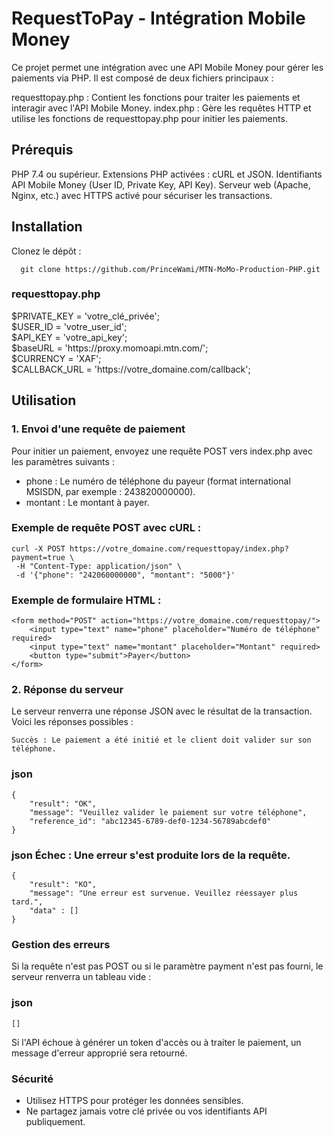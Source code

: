 <h1>RequestToPay - Intégration Mobile Money</h1>

Ce projet permet une intégration avec une API Mobile Money pour gérer les paiements via PHP. Il est composé de deux fichiers principaux :

  requesttopay.php : Contient les fonctions pour traiter les paiements et interagir avec l'API Mobile Money.
  index.php : Gère les requêtes HTTP et utilise les fonctions de requesttopay.php pour initier les paiements.

<h2>Prérequis</h2>

  PHP 7.4 ou supérieur.
  Extensions PHP activées : cURL et JSON.
  Identifiants API Mobile Money (User ID, Private Key, API Key).
  Serveur web (Apache, Nginx, etc.) avec HTTPS activé pour sécuriser les transactions.

<h2>Installation</h2>

  Clonez le dépôt :
      
      git clone https://github.com/PrinceWami/MTN-MoMo-Production-PHP.git
      
  <h3>requesttopay.php</h3>
  $PRIVATE_KEY = 'votre_clé_privée';<br>
  $USER_ID = 'votre_user_id';<br>
  $API_KEY = 'votre_api_key';<br>
  $baseURL = 'https://proxy.momoapi.mtn.com/';<br>
  $CURRENCY = 'XAF';<br>
  $CALLBACK_URL = 'https://votre_domaine.com/callback';<br>

<h2>Utilisation</h2>
<h3>1. Envoi d'une requête de paiement</h3>

Pour initier un paiement, envoyez une requête POST vers index.php avec les paramètres suivants :

 - phone : Le numéro de téléphone du payeur (format international MSISDN, par exemple : 243820000000).
 - montant : Le montant à payer.

<h3>Exemple de requête POST avec cURL :</h3>

    curl -X POST https://votre_domaine.com/requesttopay/index.php?payment=true \
     -H "Content-Type: application/json" \
     -d '{"phone": "242060000000", "montant": "5000"}'

<h3>Exemple de formulaire HTML :</h3>

    <form method="POST" action="https://votre_domaine.com/requesttopay/">
        <input type="text" name="phone" placeholder="Numéro de téléphone" required>
        <input type="text" name="montant" placeholder="Montant" required>
        <button type="submit">Payer</button>
    </form>

<h3>2. Réponse du serveur</h3>

Le serveur renverra une réponse JSON avec le résultat de la transaction. Voici les réponses possibles :

    Succès : Le paiement a été initié et le client doit valider sur son téléphone.

<h3>json</h3>

    {
        "result": "OK",
        "message": "Veuillez valider le paiement sur votre téléphone",
        "reference_id": "abc12345-6789-def0-1234-56789abcdef0"
    }
    
<h3>json Échec : Une erreur s'est produite lors de la requête.</h3>

    {
        "result": "KO",
        "message": "Une erreur est survenue. Veuillez réessayer plus tard.",
        "data" : []
    }

<h3>Gestion des erreurs</h3>

  Si la requête n'est pas POST ou si le paramètre payment n'est pas fourni, le serveur renverra un tableau vide :

  <h3>json</h3>

    []

  Si l'API échoue à générer un token d'accès ou à traiter le paiement, un message d'erreur approprié sera retourné.

<h3>Sécurité</h3>

  - Utilisez HTTPS pour protéger les données sensibles.
  - Ne partagez jamais votre clé privée ou vos identifiants API publiquement.
